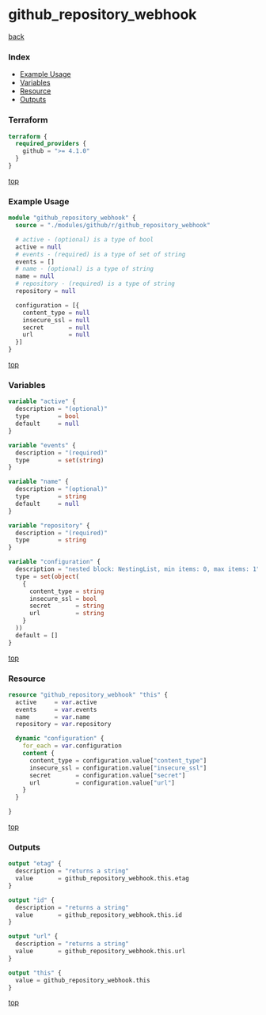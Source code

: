 # github_repository_webhook

[back](../github.md)

### Index

- [Example Usage](#example-usage)
- [Variables](#variables)
- [Resource](#resource)
- [Outputs](#outputs)

### Terraform

```terraform
terraform {
  required_providers {
    github = ">= 4.1.0"
  }
}
```

[top](#index)

### Example Usage

```terraform
module "github_repository_webhook" {
  source = "./modules/github/r/github_repository_webhook"

  # active - (optional) is a type of bool
  active = null
  # events - (required) is a type of set of string
  events = []
  # name - (optional) is a type of string
  name = null
  # repository - (required) is a type of string
  repository = null

  configuration = [{
    content_type = null
    insecure_ssl = null
    secret       = null
    url          = null
  }]
}
```

[top](#index)

### Variables

```terraform
variable "active" {
  description = "(optional)"
  type        = bool
  default     = null
}

variable "events" {
  description = "(required)"
  type        = set(string)
}

variable "name" {
  description = "(optional)"
  type        = string
  default     = null
}

variable "repository" {
  description = "(required)"
  type        = string
}

variable "configuration" {
  description = "nested block: NestingList, min items: 0, max items: 1"
  type = set(object(
    {
      content_type = string
      insecure_ssl = bool
      secret       = string
      url          = string
    }
  ))
  default = []
}
```

[top](#index)

### Resource

```terraform
resource "github_repository_webhook" "this" {
  active     = var.active
  events     = var.events
  name       = var.name
  repository = var.repository

  dynamic "configuration" {
    for_each = var.configuration
    content {
      content_type = configuration.value["content_type"]
      insecure_ssl = configuration.value["insecure_ssl"]
      secret       = configuration.value["secret"]
      url          = configuration.value["url"]
    }
  }

}
```

[top](#index)

### Outputs

```terraform
output "etag" {
  description = "returns a string"
  value       = github_repository_webhook.this.etag
}

output "id" {
  description = "returns a string"
  value       = github_repository_webhook.this.id
}

output "url" {
  description = "returns a string"
  value       = github_repository_webhook.this.url
}

output "this" {
  value = github_repository_webhook.this
}
```

[top](#index)